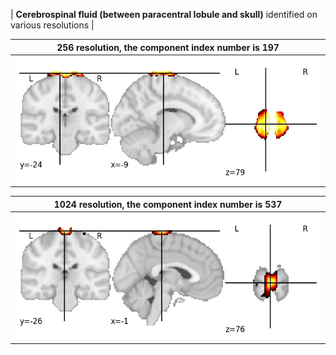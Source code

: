 


| **Cerebrospinal fluid (between paracentral lobule and skull)** identified on various resolutions |

| 256 resolution, the component index number is 197|  
|:---:|  
| ![Component 256](../256/final/197.jpg "From component 256: Cerebrospinal fluid (between paracentral lobule and skull)") |

| 1024 resolution, the component index number is 537|  
|:---:|  
| ![Component 1024](../1024/final/537.jpg "From component 1024: Cerebrospinal fluid (between paracentral lobule and skull)") |